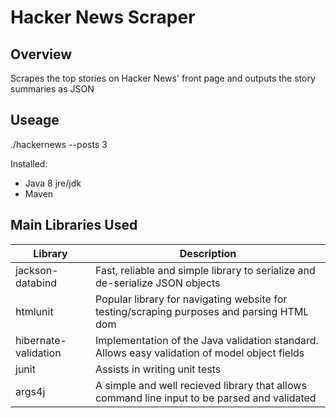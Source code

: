 # Hacker News Scraper

## Overview

Scrapes the top stories on Hacker News' front page and outputs the story summaries as JSON

## Useage
./hackernews --posts 3

Installed:
- Java 8 jre/jdk
- Maven

## Main Libraries Used

Library              | Description
-------------------- |---------------------------------------------------------------------------------------------------
jackson-databind     | Fast, reliable and simple library to serialize and de-serialize JSON objects
htmlunit             | Popular library for navigating website for testing/scraping purposes and parsing HTML dom
hibernate-validation | Implementation of the Java validation standard.  Allows easy validation of model object fields
junit                | Assists in writing unit tests
args4j               | A simple and well recieved library that allows command line input to be parsed and validated